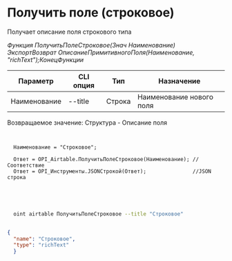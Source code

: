 ﻿---
sidebar_position: 3
---

# Получить поле (строковое)
 Получает описание поля строкового типа


*Функция ПолучитьПолеСтроковое(Знач Наименование) ЭкспортВозврат ОписаниеПримитивногоПоля(Наименование, "richText");КонецФункции*

  | Параметр | CLI опция | Тип | Назначение |
  |-|-|-|-|
  | Наименование | --title | Строка | Наименование нового поля |

  
  Возвращаемое значение:   Структура -  Описание поля

```bsl title="Пример кода"
	
  
  Наименование = "Строковое";
  
  Ответ = OPI_Airtable.ПолучитьПолеСтроковое(Наименование); //Соответствие
  Ответ = OPI_Инструменты.JSONСтрокой(Ответ);               //JSON строка
  

	
```

```sh title="Пример команды CLI"
    
  oint airtable ПолучитьПолеСтроковое --title "Строковое"


```


```json title="Результат"

{
  "name": "Строковое",
  "type": "richText"
  }

```
